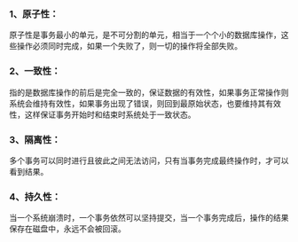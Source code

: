### 1、原子性：
原子性是事务最小的单元，是不可分割的单元，相当于一个个小的数据库操作，这些操作必须同时完成，如果一个失败了，则一切的操作将全部失败。
### 2、一致性：
指的是数据库操作的前后是完全一致的，保证数据的有效性，如果事务正常操作则系统会维持有效性，如果事务出现了错误，则回到最原始状态，也要维持其有效性，这样保证事务开始时和结束时系统处于一致状态。
### 3、隔离性：
多个事务可以同时进行且彼此之间无法访问，只有当事务完成最终操作时，才可以看到结果。
### 4、持久性：
当一个系统崩溃时，一个事务依然可以坚持提交，当一个事务完成后，操作的结果保存在磁盘中，永远不会被回滚。

